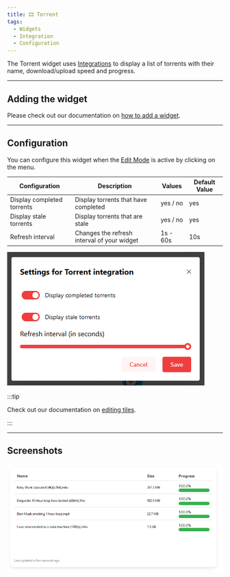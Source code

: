 ```yaml
---
title: 🎞️ Torrent
tags:
  - Widgets
  - Integration
  - Configuration
---
```


The Torrent widget uses [Integrations](/docs/integrations) to display a list of torrents with their name, download/upload speed and progress.

---

## Adding the widget
Please check out our documentation on [how to add a widget](/docs/introduction/after-the-installation#adding-widgets).

---

## Configuration

You can configure this widget when the [Edit Mode](/docs/introduction/after-the-installation#entering-edit-mode) is active by clicking on the menu.

| Configuration         | Description | Values | Default Value |
| --------------------- | ----------- | ------ | ------------- |
| Display completed torrents | Display torrents that have completed | yes / no | yes |
| Display stale torrents | Display torrents that are stale | yes / no | yes |
| Refresh interval | Changes the refresh interval of your widget | 1s - 60s | 10s |

![configuration of the torrent widget](./img/torrent/widget-torrent-configuration.png)

:::tip

Check out our documentation on [editing tiles](/docs/introduction/after-the-installation#organizing-and-re-arranging-your-dashboard).

:::

---

## Screenshots

![torrent widget](./img/torrent/widget-torrent.png)
